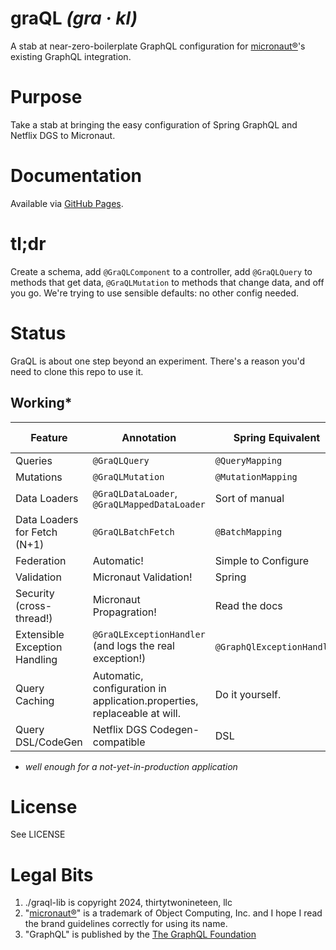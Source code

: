 # graQL _(gra · kl)_ 

A stab at near-zero-boilerplate GraphQL configuration for [micronaut®](https://micronaut.io/)'s existing GraphQL
integration.

# Purpose

Take a stab at bringing the easy configuration of Spring GraphQL and Netflix DGS to Micronaut. 

# Documentation

Available via [GitHub Pages](https://joe-thirtytwonineteen.github.io/graql/).

# tl;dr 

Create a schema, add `@GraQLComponent` to a controller, add `@GraQLQuery` to methods that get data, `@GraQLMutation`
to methods that change data, and off you go. We're trying to use sensible defaults: no other config needed. 

# Status

GraQL is about one step beyond an experiment. There's a reason you'd need to clone this repo to use it.

## Working*

| Feature                       | Annotation                                                               | Spring Equivalent          | DGS Equivalent                |
|-------------------------------|--------------------------------------------------------------------------|----------------------------|-------------------------------|
| Queries                       | `@GraQLQuery`                                                            | `@QueryMapping`            | `@DgsQuery`                   |
| Mutations                     | `@GraQLMutation`                                                         | `@MutationMapping`         | `@DgsMutation`                |
| Data Loaders                  | `@GraQLDataLoader`, `@GraQLMappedDataLoader`                             | Sort of manual             | `@DgsDataLoader`              |
| Data Loaders for Fetch (N+1)  | `@GraQLBatchFetch`                                                       | `@BatchMapping`            | Sort of manual                |
| Federation                    | Automatic!                                                               | Simple to Configure        | Automatic!                    |
| Validation                    | Micronaut Validation!                                                    | Spring                     | Spring                        |
| Security (cross-thread!)      | Micronaut Propagration!                                                  | Read the docs | Read the docs                 | 
| Extensible Exception Handling | `@GraQLExceptionHandler` (and logs the real exception!)                  | `@GraphQlExceptionHandler` | Roll your own (but it's easy) |
| Query Caching                 | Automatic, configuration in application.properties, replaceable at will. | Do it yourself.            | Just add their bean           |          |
| Query DSL/CodeGen | Netflix DGS Codegen-compatible                                           | DSL | DGS CodeGen                   |

* _well enough for a not-yet-in-production application_


# License

See LICENSE

# Legal Bits

1. ./graql-lib is copyright 2024, thirtytwonineteen, llc
2. "[micronaut®](https://micronaut.io/)" is a trademark of Object Computing, Inc. and I hope I read the brand guidelines correctly for using its
name.
2. "GraphQL" is published by the [The GraphQL Foundation](https://graphql.org/)

